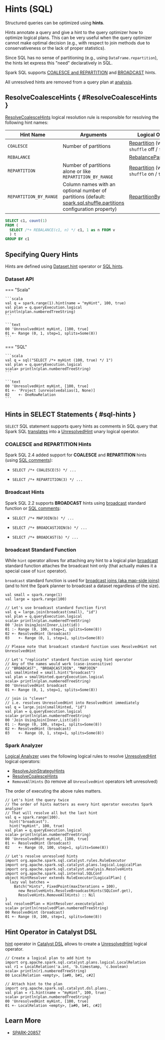 # Hints (SQL)

Structured queries can be optimized using **hints**.

Hints annotate a query and give a hint to the query optimizer how to optimize logical plans. This can be very useful when the query optimizer cannot make optimal decision (e.g., with respect to join methods due to conservativeness or the lack of proper statistics).

Since SQL has no sense of partitioning (e.g., using `DataFrame.repartition`), the hints let express this "need" declaratively in SQL.

Spark SQL supports [COALESCE and REPARTITION](#coalesce-repartition-hints) and [BROADCAST](#broadcast-hints) hints.

All unresolved hints are removed from a query plan at [analysis](#spark-analyzer).

## ResolveCoalesceHints { #ResolveCoalesceHints }

[ResolveCoalesceHints](../logical-analysis-rules/ResolveCoalesceHints.md) logical resolution rule is responsible for resolving the following hint names:

Hint Name | Arguments | Logical Operator
----------|-----------|-----------------
 `COALESCE` | Number of partitions | [Repartition](../logical-operators/RepartitionOperation.md#Repartition) (with `shuffle` off / `false`)
 `REBALANCE` | | [RebalancePartitions](../logical-operators/RebalancePartitions.md)
 `REPARTITION` | Number of partitions alone or like `REPARTITION_BY_RANGE` | [Repartition](../logical-operators/RepartitionOperation.md#Repartition) (with `shuffle` on / `true`)
 `REPARTITION_BY_RANGE` | Column names with an optional number of partitions (default: [spark.sql.shuffle.partitions](../configuration-properties.md#spark.sql.shuffle.partitions) configuration property) | [RepartitionByExpression](../logical-operators/RepartitionByExpression.md)

```sql
SELECT c1, count(1)
FROM (
  SELECT /*+ REBALANCE(c1, n) */ c1, 1 as n FROM v
  ) t
GROUP BY c1
```

## Specifying Query Hints

Hints are defined using [Dataset.hint](../spark-sql-dataset-operators.md#hint) operator or [SQL hints](#sql-hints).

### Dataset API

=== "Scala"

    ```scala
    val q = spark.range(1).hint(name = "myHint", 100, true)
    val plan = q.queryExecution.logical
    println(plan.numberedTreeString)
    ```

    ```text
    00 'UnresolvedHint myHint, [100, true]
    01 +- Range (0, 1, step=1, splits=Some(8))
    ```

=== "SQL"

    ```scala
    val q = sql("SELECT /*+ myHint (100, true) */ 1")
    val plan = q.queryExecution.logical
    scala> println(plan.numberedTreeString)
    ```

    ```text
    00 'UnresolvedHint myHint, [100, true]
    01 +- 'Project [unresolvedalias(1, None)]
    02    +- OneRowRelation
    ```

## Hints in SELECT Statements { #sql-hints }

`SELECT` SQL statement supports query hints as comments in SQL query that Spark SQL [translates](../sql/AstBuilder.md#withHints) into a [UnresolvedHint](../logical-operators/UnresolvedHint.md) unary logical operator.

### <span id="coalesce-repartition-hints"> COALESCE and REPARTITION Hints

Spark SQL 2.4 added support for **COALESCE** and **REPARTITION** hints (using [SQL comments](#sql-hints)):

* `SELECT /*+ COALESCE(5) */ ...`

* `SELECT /*+ REPARTITION(3) */ ...`

### <span id="broadcast-hints"> Broadcast Hints

Spark SQL 2.2 supports **BROADCAST** hints using [broadcast](#broadcast-function) standard function or [SQL comments](#sql-hints):

* `SELECT /*+ MAPJOIN(b) */ ...`

* `SELECT /*+ BROADCASTJOIN(b) */ ...`

* `SELECT /*+ BROADCAST(b) */ ...`

### <span id="broadcast-function"> broadcast Standard Function

While `hint` operator allows for attaching any hint to a logical plan [broadcast](../functions/index.md#broadcast) standard function attaches the broadcast hint only (that actually makes it a special case of `hint` operator).

`broadcast` standard function is used for [broadcast joins (aka map-side joins)](../spark-sql-joins-broadcast.md) (and to hint the Spark planner to broadcast a dataset regardless of the size).

```text
val small = spark.range(1)
val large = spark.range(100)

// Let's use broadcast standard function first
val q = large.join(broadcast(small), "id")
val plan = q.queryExecution.logical
scala> println(plan.numberedTreeString)
00 'Join UsingJoin(Inner,List(id))
01 :- Range (0, 100, step=1, splits=Some(8))
02 +- ResolvedHint (broadcast)
03    +- Range (0, 1, step=1, splits=Some(8))

// Please note that broadcast standard function uses ResolvedHint not UnresolvedHint

// Let's "replicate" standard function using hint operator
// Any of the names would work (case-insensitive)
// "BROADCAST", "BROADCASTJOIN", "MAPJOIN"
val smallHinted = small.hint("broadcast")
val plan = smallHinted.queryExecution.logical
scala> println(plan.numberedTreeString)
00 'UnresolvedHint broadcast
01 +- Range (0, 1, step=1, splits=Some(8))

// join is "clever"
// i.e. resolves UnresolvedHint into ResolvedHint immediately
val q = large.join(smallHinted, "id")
val plan = q.queryExecution.logical
scala> println(plan.numberedTreeString)
00 'Join UsingJoin(Inner,List(id))
01 :- Range (0, 100, step=1, splits=Some(8))
02 +- ResolvedHint (broadcast)
03    +- Range (0, 1, step=1, splits=Some(8))
```

### Spark Analyzer

[Logical Analyzer](../Analyzer.md) uses the following logical rules to resolve [UnresolvedHint](../logical-operators/UnresolvedHint.md) logical operators:

* [ResolveJoinStrategyHints](../logical-analysis-rules/ResolveJoinStrategyHints.md)
* [ResolveCoalesceHints](../logical-analysis-rules/ResolveCoalesceHints.md)
* `RemoveAllHints` (to remove all `UnresolvedHint` operators left unresolved)

The order of executing the above rules matters.

```text
// Let's hint the query twice
// The order of hints matters as every hint operator executes Spark analyzer
// That will resolve all but the last hint
val q = spark.range(100).
  hint("broadcast").
  hint("myHint", 100, true)
val plan = q.queryExecution.logical
scala> println(plan.numberedTreeString)
00 'UnresolvedHint myHint, [100, true]
01 +- ResolvedHint (broadcast)
02    +- Range (0, 100, step=1, splits=Some(8))

// Let's resolve unresolved hints
import org.apache.spark.sql.catalyst.rules.RuleExecutor
import org.apache.spark.sql.catalyst.plans.logical.LogicalPlan
import org.apache.spark.sql.catalyst.analysis.ResolveHints
import org.apache.spark.sql.internal.SQLConf
object HintResolver extends RuleExecutor[LogicalPlan] {
  lazy val batches =
    Batch("Hints", FixedPoint(maxIterations = 100),
      new ResolveHints.ResolveBroadcastHints(SQLConf.get),
      ResolveHints.RemoveAllHints) :: Nil
}
val resolvedPlan = HintResolver.execute(plan)
scala> println(resolvedPlan.numberedTreeString)
00 ResolvedHint (broadcast)
01 +- Range (0, 100, step=1, splits=Some(8))
```

## <span id="hint-catalyst-dsl"> Hint Operator in Catalyst DSL

[hint](../catalyst-dsl/index.md#hint) operator in [Catalyst DSL](../catalyst-dsl/index.md) allows to create a [UnresolvedHint](../logical-operators/UnresolvedHint.md) logical operator.

```text
// Create a logical plan to add hint to
import org.apache.spark.sql.catalyst.plans.logical.LocalRelation
val r1 = LocalRelation('a.int, 'b.timestamp, 'c.boolean)
scala> println(r1.numberedTreeString)
00 LocalRelation <empty>, [a#0, b#1, c#2]

// Attach hint to the plan
import org.apache.spark.sql.catalyst.dsl.plans._
val plan = r1.hint(name = "myHint", 100, true)
scala> println(plan.numberedTreeString)
00 'UnresolvedHint myHint, [100, true]
01 +- LocalRelation <empty>, [a#0, b#1, c#2]
```

## Learn More

* [SPARK-20857](https://issues.apache.org/jira/browse/SPARK-20857)
